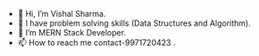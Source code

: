 - 👋 Hi, I’m Vishal Sharma.
- 👀 I have problem solving skills (Data Structures and Algorithm).
- 🌱 I’m MERN Stack Developer.
- 📫 How to reach me contact-9971720423 .

<!---
Vishal9971/Vishal9971 is a ✨ special ✨ repository because its `README.md` (this file) appears on your GitHub profile.
You can click the Preview link to take a look at your changes.
--->
